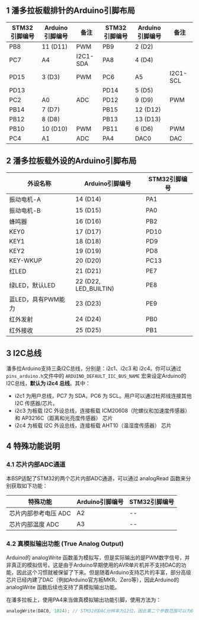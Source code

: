 ## 1 潘多拉板载排针的Arduino引脚布局

| STM32引脚编号 | Arduino引脚编号 | 备注     | STM32引脚编号 | Arduino引脚编号 | 备注     |
| ------------- | --------------- | -------- | ------------- | --------------- | -------- |
| PB8           | 11 (D11)        | PWM      | PB9           | 2 (D2)          |          |
| PC7           | A4              | I2C1-SDA | PA8           | 4 (D4)          |          |
| PD15          | 3 (D3)          | PWM      | PC6           | A5              | I2C1-SCL |
| PD13          |                 |          | PD14          | 5 (D5)          |          |
| PC2           | A0              | ADC      | PD12          | 9 (D9)          | PWM      |
| PB14          | 7 (D7)          |          | PB15          | 12 (D12)        |          |
| PB12          | 8 (D8)          |          | PB13          | 13 (D13)        |          |
| PB10          | 10 (D10)        | PWM      | PB11          | 6 (D6)          | PWM      |
| PC4           | A1              | ADC      | PA4           | DAC0            | DAC      |

## 2 潘多拉板载外设的Arduino引脚布局

| 外设名称           | Arduino引脚编号       | STM32引脚编号 |
| ------------------ | --------------------- | ------------- |
| 振动电机-A         | 14 (D14)              | PA1           |
| 振动电机-B         | 15 (D15)              | PA0           |
| 蜂鸣器             | 16 (D16)              | PB2           |
| KEY0               | 17 (D17)              | PD10          |
| KEY1               | 18 (D18)              | PD9           |
| KEY2               | 19 (D19)              | PD8           |
| KEY-WKUP           | 20 (D20)              | PC13          |
| 红LED              | 21 (D21)              | PE7           |
| 绿LED，默认LED     | 22 (D22, LED_BUILTIN) | PE8           |
| 蓝LED，具有PWM能力 | 23 (D23)              | PE9           |
| 红外发射           | 24 (D24)              | PB0           |
| 红外接收           | 25 (D25)              | PB1           |

## 3 I2C总线

潘多拉Arduino支持三条I2C总线，分别是：i2c1、i2c3 和 i2c4。你可以通过`pins_arduino.h`文件中的 `ARDUINO_DEFAULT_IIC_BUS_NAME` 宏来设定Arduino的I2C总线，**默认为 i2c4 总线**。其中：

- i2c1 为用户总线，PC7 为 SDA，PC6 为 SCL。用户可以通过杜邦线连接其他 I2C 传感器/芯片。
- i2c3 为板载 I2C 外设总线，连接板载 ICM20608（陀螺仪和加速度传感器） 和 AP3216C（距离和光亮度传感器） 芯片
- i2c4 为板载 I2C 外设总线，连接板载 AHT10（温湿度传感器） 芯片

## 4 特殊功能说明

### 4.1 芯片内部ADC通道

本BSP适配了STM32的两个芯片内部ADC通道，可以通过 analogRead 函数来分别获取如下功能：

| 特殊功能             | Arduino引脚编号 | STM32引脚编号 |
| -------------------- | --------------- | ------------- |
| 芯片内部参考电压 ADC | A2              | --            |
| 芯片内部温度 ADC     | A3              | --            |

### 4.2 真模拟输出功能 (True Analog Output)

Arduino的 analogWrite 函数虽为模拟写，但是实际输出的是PWM数字信号，并非真正的模拟信号。这是由于Arduino早期使用的AVR单片机并不支持DAC的功能，因此这个习惯就被保留了下来。但是随着Arduino支持芯片的丰富，部分高级芯片已经内建了DAC（例如Arduino官方板MKR、Zero等），因此Arduino的 analogWrite 函数后续也支持了真模拟输出功能。

在潘多拉板上，使用PA4来当做真模拟输出功能引脚，使用方法为：

```c
analogWrite(DAC0, 1024); // STM32的DAC分辨率为12位，因此第二个参数范围可以为0-4095
```

